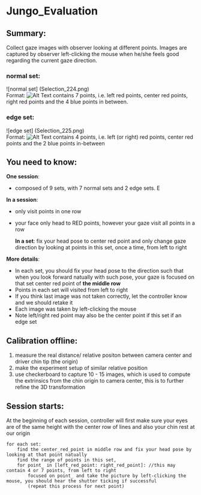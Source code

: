 # Jungo_Evaluation
## Summary:   
Collect gaze images with observer looking at different points. Images are captured by observer left-clicking the mouse when he/she feels good regarding the current gaze direction.

### normal set:
![normal set] (Selection_224.png)  
Format: ![Alt Text](url)
contains 7 points, i.e. left red points, center red points, right red points and the 4 blue points in between.				

### edge set: 
![edge set] (Selection_225.png)  
Format: ![Alt Text](url)
contains 4 points, i.e. left (or right) red points, center red points and the 2 blue points in-between

## You need to know:   
**One session**:
* composed of 9 sets, with 7 normal sets and 2 edge sets. E

**In a session**:  
* only visit points in one row
* your face only head to RED points, however your gaze visit all points in a row  

    **In a set**: 
    fix your head pose to center red point and only change gaze direction by looking at points in this set, once a time, from left to right    
    
**More details**:    
* In each set, you should fix your head pose to the direction such that when you look forward natually with such pose, your gaze is focused on that set center red point of **the middle row**				
* Points in each set will visited from left to right				
* If you think last image was not taken correctly, let the controller know and we should retake it				
* Each image was taken by left-clicking the mouse				
* Note left/right red point may also be the center point if this set if an edge set

## Calibration offline: 
1. measure the real distance/ relative positon between camera center and driver chin tip (the origin)
2. make the experiment setup of similar relative position
3. use checkerboard to capture 10 - 15 images, which is used to compute the extrinsics from the chin origin to camera center, this is to further refine the 3D transformation				

## Session starts:
At the beginning of each session, controller will first make sure your eyes are of the same height with the center row of lines and also your chin rest at our origin				
```
for each set:				
    find the center_red_point in middle row and fix your head pose by looking at that point natually 				
    find the range of points in this set, 
    for point_ in [left_red_point: right_red_point]: //this may contain 4 or 7 points, from left to right
        focused on point_ and take the picture by left-clicking the mouse, you should hear the shutter ticking if successful
        (repeat this process for next point)
```        

